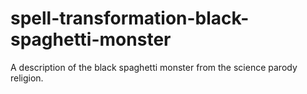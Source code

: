 # spell-transformation-black-spaghetti-monster
A description of the black spaghetti monster from the science parody religion.
